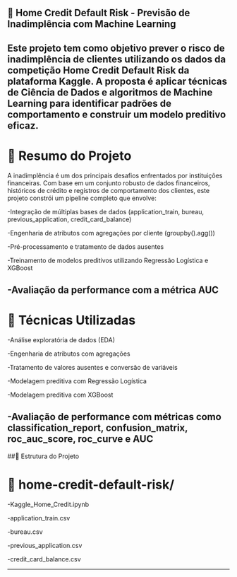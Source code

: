 ## 🏦 Home Credit Default Risk - Previsão de Inadimplência com Machine Learning
Este projeto tem como objetivo prever o risco de inadimplência de clientes utilizando os dados da competição Home Credit Default Risk da plataforma Kaggle. A proposta é aplicar técnicas de Ciência de Dados e algoritmos de Machine Learning para identificar padrões de comportamento e construir um modelo preditivo eficaz.
---

# 📘 Resumo do Projeto
A inadimplência é um dos principais desafios enfrentados por instituições financeiras. Com base em um conjunto robusto de dados financeiros, históricos de crédito e registros de comportamento dos clientes, este projeto constrói um pipeline completo que envolve:

-Integração de múltiplas bases de dados (application_train, bureau, previous_application, credit_card_balance)

-Engenharia de atributos com agregações por cliente (groupby().agg())

-Pré-processamento e tratamento de dados ausentes

-Treinamento de modelos preditivos utilizando Regressão Logística e XGBoost

-Avaliação da performance com a métrica AUC
---

# 🧠 Técnicas Utilizadas
-Análise exploratória de dados (EDA)

-Engenharia de atributos com agregações

-Tratamento de valores ausentes e conversão de variáveis

-Modelagem preditiva com Regressão Logística

-Modelagem preditiva com XGBoost

-Avaliação de performance com métricas como classification_report, confusion_matrix, roc_auc_score, roc_curve e AUC
---

##📂 Estrutura do Projeto
# 📁 home-credit-default-risk/
-Kaggle_Home_Credit.ipynb 

-application_train.csv   

-bureau.csv               

-previous_application.csv

-credit_card_balance.csv  
              
---

